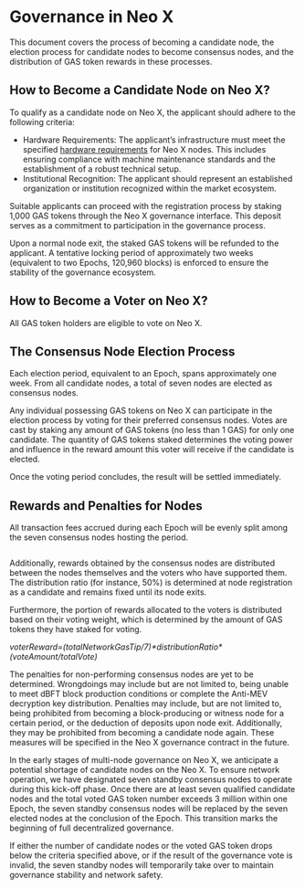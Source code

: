 # Governance in Neo X

This document covers the process of becoming a candidate node, the election process for candidate nodes to become consensus nodes, and the distribution of GAS token rewards in these processes.&#x20;

## How to Become a Candidate Node on Neo X?

To qualify as a candidate node on Neo X, the applicant should adhere to the following criteria:

* Hardware Requirements: The applicant’s infrastructure must meet the specified [hardware requirements](../development/running-a-node-in-testnet-1.md#hardware-requirements) for Neo X nodes. This includes ensuring compliance with machine maintenance standards and the establishment of a robust technical setup.
* Institutional Recognition: The applicant should represent an established organization or institution recognized within the market ecosystem.

Suitable applicants can proceed with the registration process by staking 1,000 GAS tokens through the Neo X governance interface. This deposit serves as a commitment to participation in the governance process.

Upon a normal node exit, the staked GAS tokens will be refunded to the applicant. A tentative locking period of approximately two weeks (equivalent to two Epochs, 120,960 blocks) is enforced to ensure the stability of the governance ecosystem.

## How to Become a Voter on Neo X?

All GAS token holders are eligible to vote on Neo X.

## The Consensus Node Election Process

Each election period, equivalent to an Epoch, spans approximately one week. From all candidate nodes, a total of seven nodes are elected as consensus nodes.

Any individual possessing GAS tokens on Neo X can participate in the election process by voting for their preferred consensus nodes. Votes are cast by staking any amount of GAS tokens (no less than 1 GAS) for only one candidate. The quantity of GAS tokens staked determines the voting power and influence in the reward amount this voter will receive if the candidate is elected.

Once the voting period concludes, the result will be settled immediately.

## Rewards and Penalties for Nodes

All transaction fees accrued during each Epoch will be evenly split among the seven consensus nodes hosting the period.

<figure><img src="https://miro.medium.com/v2/resize:fit:1225/0*iVSA4MrcuEXWbJXk" alt=""><figcaption></figcaption></figure>

Additionally, rewards obtained by the consensus nodes are distributed between the nodes themselves and the voters who have supported them. The distribution ratio (for instance, 50%) is determined at node registration as a candidate and remains fixed until its node exits.

Furthermore, the portion of rewards allocated to the voters is distributed based on their voting weight, which is determined by the amount of GAS tokens they have staked for voting.

_voterReward=(totalNetworkGasTip/7)\*distributionRatio\*(voteAmount/totalVote)_

The penalties for non-performing consensus nodes are yet to be determined. Wrongdoings may include but are not limited to, being unable to meet dBFT block production conditions or complete the Anti-MEV decryption key distribution. Penalties may include, but are not limited to, being prohibited from becoming a block-producing or witness node for a certain period, or the deduction of deposits upon node exit. Additionally, they may be prohibited from becoming a candidate node again. These measures will be specified in the Neo X governance contract in the future.

In the early stages of multi-node governance on Neo X, we anticipate a potential shortage of candidate nodes on the Neo X. To ensure network operation, we have designated seven standby consensus nodes to operate during this kick-off phase. Once there are at least seven qualified candidate nodes and the total voted GAS token number exceeds 3 million within one Epoch, the seven standby consensus nodes will be replaced by the seven elected nodes at the conclusion of the Epoch. This transition marks the beginning of full decentralized governance.

If either the number of candidate nodes or the voted GAS token drops below the criteria specified above, or if the result of the governance vote is invalid, the seven standby nodes will temporarily take over to maintain governance stability and network safety.
